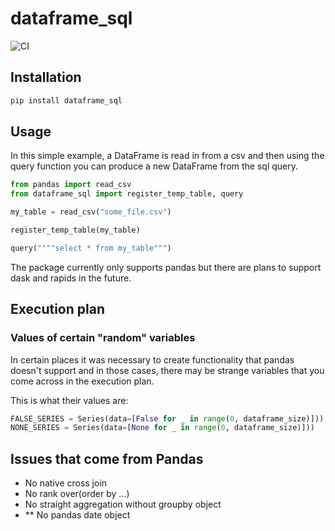 # dataframe_sql

![CI](https://github.com/zbrookle/dataframe_sql/workflows/CI/badge.svg)

## Installation

```bash
pip install dataframe_sql
```

## Usage

In this simple example, a DataFrame is read in from a csv and then using the query
 function you can produce a new DataFrame from the sql query. 

```python
from pandas import read_csv
from dataframe_sql import register_temp_table, query

my_table = read_csv("some_file.csv")

register_temp_table(my_table)

query(""""select * from my_table""")
```

The package currently only supports pandas but there are plans to support dask and
 rapids in the future.

## Execution plan

### Values of certain "random" variables
In certain places it was necessary to create functionality that pandas doesn't support
and in those cases, there may be strange variables that you come across in the
execution plan. 

This is what their values are:

```python
FALSE_SERIES = Series(data=[False for _ in range(0, dataframe_size)]))
NONE_SERIES = Series(data=[None for _ in range(0, dataframe_size)]))
```


## Issues that come from Pandas

- No native cross join
- No rank over(order by ...)
- No straight aggregation without groupby object
- ** No pandas date object